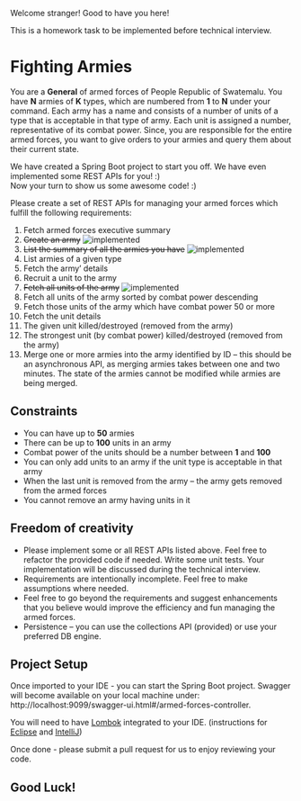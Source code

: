 Welcome stranger! Good to have you here!

This is a homework task to be implemented before technical interview.

Fighting Armies
=======
You are a **General** of armed forces of People Republic of Swatemalu. You have **N** armies of **K** types, which are numbered from **1** to **N** under your command. Each army has a name and consists of a number of units of a type that is acceptable in that type of army. Each unit is assigned a number, representative of its combat power. Since, you are responsible for the entire armed forces, you want to give orders to your armies and query them about their current state.

   We have created a Spring Boot project to start you off. We have even implemented some REST APIs for you! :)  
   Now your turn to show us some awesome code! :)   

Please create a set of REST APIs for managing your armed forces which fulfill the following requirements:
1.	Fetch armed forces executive summary
2.	~~Create an army~~ ![implemented](http://www.myiconfinder.com/uploads/iconsets/16-16-218780527bb8acc76f78fecaca298342.png "implemented")
3.	~~List the summary of all the armies you have~~ ![implemented](http://www.myiconfinder.com/uploads/iconsets/16-16-218780527bb8acc76f78fecaca298342.png "implemented")
4.	List armies of a given type
5.	Fetch the army’ details
6.	Recruit a unit to the army
7.	~~Fetch all units of the army~~ ![implemented](http://www.myiconfinder.com/uploads/iconsets/16-16-218780527bb8acc76f78fecaca298342.png "implemented")
8.	Fetch all units of the army sorted by combat power descending
9.	Fetch those units of the army which have combat power 50 or more
10.	Fetch the unit details
11.	The given unit killed/destroyed (removed from the army)
12.	The strongest unit (by combat power) killed/destroyed (removed from the army)
13.	Merge one or more armies into the army identified by ID – this should be an asynchronous API, as merging armies takes between one and two minutes. The state of the armies cannot be modified while armies are being merged.

Constraints
-------
*	You can have up to **50** armies
*	There can be up to **100** units in an army
*	Combat power of the units should be a number between **1** and **100**
*	You can only add units to an army if the unit type is acceptable in that army
*	When the last unit is removed from the army – the army gets removed from the armed forces
*	You cannot remove an army having units in it

Freedom of creativity
-------
*	Please implement some or all REST APIs listed above. Feel free to refactor the provided code if needed. Write some unit tests. Your implementation will be discussed during the technical interview.
*	Requirements are intentionally incomplete. Feel free to make assumptions where needed.
*	Feel free to go beyond the requirements and suggest enhancements that you believe would improve the efficiency and fun managing the armed forces.
*	Persistence – you can use the collections API (provided) or use your preferred DB engine.

Project Setup
-------
  Once imported to your IDE - you can start the Spring Boot project. Swagger will become available on your local machine under: http://localhost:9099/swagger-ui.html#/armed-forces-controller.   

You will need to have [Lombok](https://projectlombok.org/features/all) integrated to your IDE. (instructions for [Eclipse](https://projectlombok.org/setup/eclipse) and [IntelliJ](https://projectlombok.org/setup/intellij))

Once done - please submit a pull request for us to enjoy reviewing your code.

Good Luck!
-------
